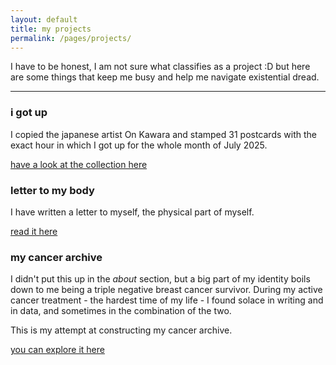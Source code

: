 ```yaml
---
layout: default
title: my projects
permalink: /pages/projects/
---
```


I have to be honest, I am not sure what classifies as a project :D
but here are some things that keep me busy and help me navigate existential dread.

---

### i got up
I copied the japanese artist On Kawara and stamped 31 postcards with the exact hour in which I got up for the whole month of July 2025.

[have a look at the collection here](/pages/i-got-up/)

### letter to my body
I have written a letter to myself, the physical part of myself.

[read it here](/pages/letter-to-my-body/)

### my cancer archive
I didn't put this up in the _about_ section, but a big part of my identity boils down to me being a triple negative breast cancer survivor. During my active cancer treatment - the hardest time of my life - I found solace in writing and in data, and sometimes in the combination of the two.

This is my attempt at constructing my cancer archive.

[you can explore it here ](/pages/cancer/cancer-archive/)
